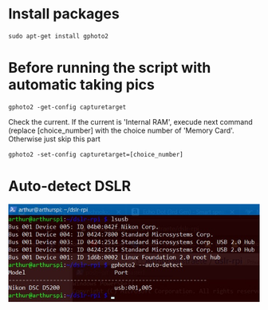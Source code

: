 # Install packages
```
sudo apt-get install gphoto2
```

# Before running the script with automatic taking pics
```
gphoto2 -get-config capturetarget
```
Check the current. If the current is 'Internal RAM', execude next command (replace [choice_number] with the choice number of 'Memory Card'. Otherwise just skip this part
```
gphoto2 -set-config capturetarget=[choice_number]
```

# Auto-detect DSLR
![](prove.jpg)
